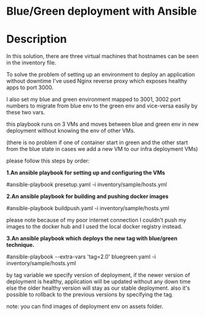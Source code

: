 # Blue/Green deployment with Ansible
# Description
In this solution, there are three virtual machines that hostnames can be seen in the inventory file.

To solve the problem of setting up an environment to deploy an application without downtime I've used Nginx reverse proxy which exposes healthy apps to port 3000.

I also set my blue and green environment mapped to 3001, 3002 port numbers to migrate from blue env to the green env and vice-versa easily by these two vars.

this playbook runs on 3 VMs and moves between blue and green env in new deployment without knowing the env of other VMs. 

(there is no problem if one of container start in green and the other start from the blue state in cases we add a new VM to our infra deployment VMs)


please follow this steps by order:

**1.An ansible playbook for setting up and configuring the VMs**

#ansible-playbook presetup.yaml -i inventory/sample/hosts.yml   

**2.An ansible playbook for building and pushing docker images**

#ansible-playbook buildpush.yaml -i inventory/sample/hosts.yml 

please note because of my poor internet connection I couldn't push my images to the docker hub and I used the local docker registry instead. 

**3.An ansible playbook which deploys the new tag with blue/green technique.**

#ansible-playbook --extra-vars 'tag=2.0' bluegreen.yaml -i inventory/sample/hosts.yml

by tag variable we specify version of deployment, if the newer version of deployment is healthy, application will be updated without any down time else 
the older healthy version will stay as our stable deployment.
also it's possible to rollback to the previous versions by specifying the tag.

note: you can find images of deployment env on assets folder.
